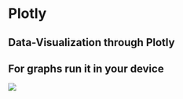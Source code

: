 # Plotly
## Data-Visualization through Plotly
## For graphs run it in your device
![](https://images.prismic.io/plotly-marketing-website-2/69e12d6a-fb65-4b6e-8423-9465a29c6028_plotly-logo-lg.png?auto=compress,format)
